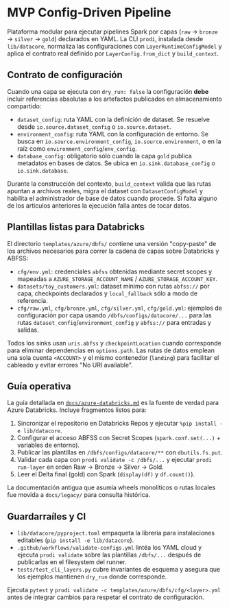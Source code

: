 # MVP Config-Driven Pipeline

Plataforma modular para ejecutar pipelines Spark por capas (`raw` → `bronze` →
`silver` → `gold`) declarados en YAML. La CLI `prodi`, instalada desde
`lib/datacore`, normaliza las configuraciones con
`LayerRuntimeConfigModel` y aplica el contrato real definido por
`LayerConfig.from_dict` y `build_context`.

## Contrato de configuración

Cuando una capa se ejecuta con `dry_run: false` la configuración **debe**
incluir referencias absolutas a los artefactos publicados en almacenamiento
compartido:

- `dataset_config`: ruta YAML con la definición de dataset. Se resuelve desde
  `io.source.dataset_config` o `io.source.dataset`.
- `environment_config`: ruta YAML con la configuración de entorno. Se busca en
  `io.source.environment_config`, `io.source.environment`, o en la raíz como
  `environment_config`/`env_config`.
- `database_config`: obligatorio sólo cuando la capa `gold` publica metadatos en
  bases de datos. Se ubica en `io.sink.database_config` o `io.sink.database`.

Durante la construcción del contexto, `build_context` valida que las rutas
apuntan a archivos reales, migra el dataset con `DatasetConfigModel` y habilita
el administrador de base de datos cuando procede. Si falta alguno de los
artículos anteriores la ejecución falla antes de tocar datos.

## Plantillas listas para Databricks

El directorio `templates/azure/dbfs/` contiene una versión "copy-paste" de los
archivos necesarios para correr la cadena de capas sobre Databricks y ABFSS:

- `cfg/env.yml`: credenciales `abfss` obtenidas mediante secret scopes y
  mapeadas a `AZURE_STORAGE_ACCOUNT_NAME` / `AZURE_STORAGE_ACCOUNT_KEY`.
- `datasets/toy_customers.yml`: dataset mínimo con rutas `abfss://` por capa,
  checkpoints declarados y `local_fallback` sólo a modo de referencia.
- `cfg/raw.yml`, `cfg/bronze.yml`, `cfg/silver.yml`, `cfg/gold.yml`: ejemplos de
  configuración por capa usando `/dbfs/configs/datacore/...` para las rutas
  `dataset_config`/`environment_config` y `abfss://` para entradas y salidas.

Todos los sinks usan `uris.abfss` y `checkpointLocation` cuando corresponde para
eliminar dependencias en `options.path`. Las rutas de datos emplean una sola
cuenta `<ACCOUNT>` y el mismo contenedor (`landing`) para facilitar el
cableado y evitar errores "No URI available".

## Guía operativa

La guía detallada en [`docs/azure-databricks.md`](docs/azure-databricks.md)
es la fuente de verdad para Azure Databricks. Incluye fragmentos listos para:

1. Sincronizar el repositorio en Databricks Repos y ejecutar
   `%pip install -e lib/datacore`.
2. Configurar el acceso ABFSS con Secret Scopes (`spark.conf.set(...)` +
   variables de entorno).
3. Publicar las plantillas en `/dbfs/configs/datacore/**` con `dbutils.fs.put`.
4. Validar cada capa con `prodi validate -c /dbfs/...` y ejecutar `prodi
   run-layer` en orden Raw → Bronze → Silver → Gold.
5. Leer el Delta final (gold) con Spark (`display(df)` y `df.count()`).

La documentación antigua que asumía wheels monolíticos o rutas locales fue
movida a `docs/legacy/` para consulta histórica.

## Guardarraíles y CI

- `lib/datacore/pyproject.toml` empaqueta la librería para instalaciones
  editables (`pip install -e lib/datacore`).
- `.github/workflows/validate-configs.yml` lintéa los YAML cloud y ejecuta
  `prodi validate` sobre las plantillas `/dbfs/...` después de publicarlas en el
  filesystem del runner.
- `tests/test_cli_layers.py` cubre invariantes de esquema y asegura que los
  ejemplos mantienen `dry_run` donde corresponde.

Ejecuta `pytest` y `prodi validate -c templates/azure/dbfs/cfg/<layer>.yml`
antes de integrar cambios para respetar el contrato de configuración.
